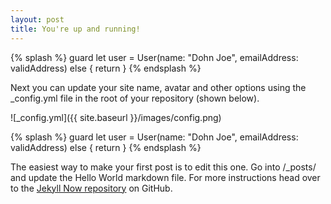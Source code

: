 ```yaml
---
layout: post
title: You're up and running!
---
```



{% splash %}
guard let user = User(name: "Dohn Joe", emailAddress: validAddress) else {
    return
}
{% endsplash %}

Next you can update your site name, avatar and other options using the _config.yml file in the root of your repository (shown below).

![_config.yml]({{ site.baseurl }}/images/config.png)

{% splash %}
guard let user = User(name: "Dohn Joe", emailAddress: validAddress) else {
    return
}
{% endsplash %}


The easiest way to make your first post is to edit this one. Go into /_posts/ and update the Hello World markdown file. For more instructions head over to the [Jekyll Now repository](https://github.com/barryclark/jekyll-now) on GitHub.
